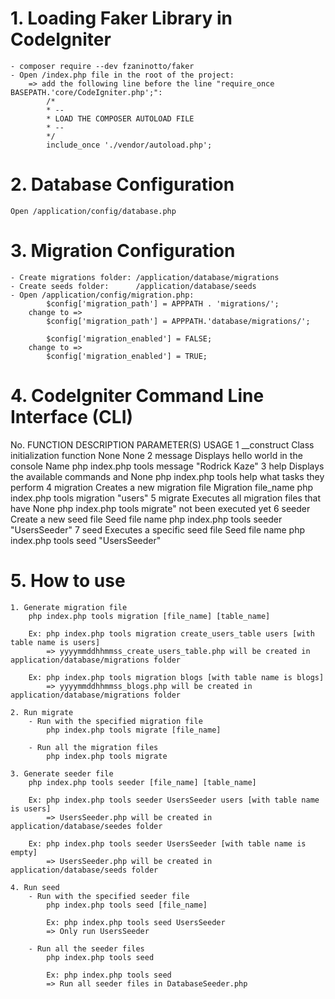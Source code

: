 # 1. Loading Faker Library in CodeIgniter
    - composer require --dev fzaninotto/faker
    - Open /index.php file in the root of the project:
        => add the following line before the line "require_once BASEPATH.'core/CodeIgniter.php';":
            /*
            * --
            * LOAD THE COMPOSER AUTOLOAD FILE
            * --
            */
            include_once './vendor/autoload.php';

# 2. Database Configuration
    Open /application/config/database.php

# 3. Migration Configuration
    - Create migrations folder: /application/database/migrations
    - Create seeds folder:      /application/database/seeds
    - Open /application/config/migration.php:
            $config['migration_path'] = APPPATH . 'migrations/'; 
        change to =>
            $config['migration_path'] = APPPATH.'database/migrations/';

            $config['migration_enabled'] = FALSE;
        change to =>
            $config['migration_enabled'] = TRUE;

# 4. CodeIgniter Command Line Interface (CLI)
No.	FUNCTION	    DESCRIPTION	                            PARAMETER(S)        USAGE
1	__construct	    Class initialization function	        None	            None
2	message	        Displays hello world in the console	    Name	            php index.php tools message "Rodrick Kaze"
3	help	        Displays the available commands and     None	            php index.php tools help
                    what tasks they perform
4	migration	    Creates a new migration file	        Migration file_name	php index.php tools migration "users"
5	migrate	        Executes all migration files that have  None	            php index.php tools migrate"
                    not been executed yet
6	seeder	        Create a new seed file	                Seed file name	    php index.php tools seeder "UsersSeeder"
7	seed	        Executes a specific seed file	        Seed file name	    php index.php tools seed "UsersSeeder"

# 5. How to use
    1. Generate migration file
        php index.php tools migration [file_name] [table_name]

        Ex: php index.php tools migration create_users_table users [with table name is users]
            => yyyymmddhhmmss_create_users_table.php will be created in application/database/migrations folder

        Ex: php index.php tools migration blogs [with table name is blogs]
            => yyyymmddhhmmss_blogs.php will be created in application/database/migrations folder

    2. Run migrate
        - Run with the specified migration file
            php index.php tools migrate [file_name]

        - Run all the migration files
            php index.php tools migrate

    3. Generate seeder file
        php index.php tools seeder [file_name] [table_name]

        Ex: php index.php tools seeder UsersSeeder users [with table name is users]
            => UsersSeeder.php will be created in application/database/seedes folder

        Ex: php index.php tools seeder UsersSeeder [with table name is empty]
            => UsersSeeder.php will be created in application/database/seeds folder

    4. Run seed
        - Run with the specified seeder file
            php index.php tools seed [file_name]

            Ex: php index.php tools seed UsersSeeder
            => Only run UsersSeeder

        - Run all the seeder files
            php index.php tools seed

            Ex: php index.php tools seed
            => Run all seeder files in DatabaseSeeder.php
